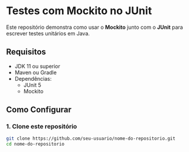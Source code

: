 # Testes com Mockito no JUnit

Este repositório demonstra como usar o **Mockito** junto com o **JUnit** para escrever testes unitários em Java.

## Requisitos

- JDK 11 ou superior
- Maven ou Gradle
- Dependências:
  - JUnit 5
  - Mockito

## Como Configurar

### 1. Clone este repositório

```bash
git clone https://github.com/seu-usuario/nome-do-repositorio.git
cd nome-do-repositorio
